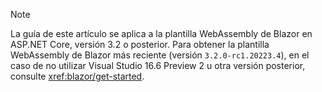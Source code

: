 > [!NOTE]
> La guía de este artículo se aplica a la plantilla WebAssembly de Blazor en ASP.NET Core, versión 3.2 o posterior. Para obtener la plantilla WebAssembly de Blazor más reciente (versión `3.2.0-rc1.20223.4`), en el caso de no utilizar Visual Studio 16.6 Preview 2 u otra versión posterior, consulte <xref:blazor/get-started>.

